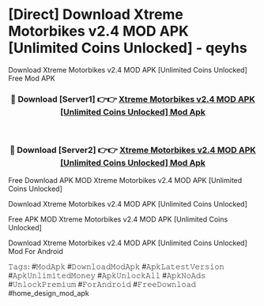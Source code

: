 # [Direct] Download Xtreme Motorbikes v2.4 MOD APK [Unlimited Coins Unlocked] - qeyhs
Download Xtreme Motorbikes v2.4 MOD APK [Unlimited Coins Unlocked] Free Mod APK

<div align="center">
<h3>🔴 Download [Server1] 👉👉 <a href="https://apk-comot.site?title=Xtreme_Motorbikes_v2.4_MOD_APK_[Unlimited_Coins_Unlocked]">Xtreme Motorbikes v2.4 MOD APK [Unlimited Coins Unlocked] Mod Apk</a></h3><br>

<h3>🔴 Download [Server2] 👉👉 <a href="https://apk-comot.site?title=Xtreme_Motorbikes_v2.4_MOD_APK_[Unlimited_Coins_Unlocked]">Xtreme Motorbikes v2.4 MOD APK [Unlimited Coins Unlocked] Mod Apk</a></h3>
</div>


Free Download APK MOD Xtreme Motorbikes v2.4 MOD APK [Unlimited Coins Unlocked]

Download Xtreme Motorbikes v2.4 MOD APK [Unlimited Coins Unlocked] 

Free APK MOD Xtreme Motorbikes v2.4 MOD APK [Unlimited Coins Unlocked] 

Download Xtreme Motorbikes v2.4 MOD APK [Unlimited Coins Unlocked] Mod For Android

𝚃𝚊𝚐𝚜: #𝙼𝚘𝚍𝙰𝚙𝚔 #𝙳𝚘𝚠𝚗𝚕𝚘𝚊𝚍𝙼𝚘𝚍𝙰𝚙𝚔 #𝙰𝚙𝚔𝙻𝚊𝚝𝚎𝚜𝚝𝚅𝚎𝚛𝚜𝚒𝚘𝚗 #𝙰𝚙𝚔𝚄𝚗𝚕𝚒𝚖𝚒𝚝𝚎𝚍𝙼𝚘𝚗𝚎𝚢 #𝙰𝚙𝚔𝚄𝚗𝚕𝚘𝚌𝚔𝙰𝚕𝚕 #𝙰𝚙𝚔𝙽𝚘𝙰𝚍𝚜 #𝚄𝚗𝚕𝚘𝚌𝚔𝙿𝚛𝚎𝚖𝚒𝚞𝚖 #𝙵𝚘𝚛𝙰𝚗𝚍𝚛𝚘𝚒𝚍 #𝙵𝚛𝚎𝚎𝙳𝚘𝚠𝚗𝚕𝚘𝚊𝚍 #home_design_mod_apk